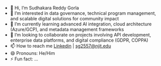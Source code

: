 - 👋 Hi, I’m Sudhakara Reddy Gorla
- 👀 I’m interested in data governance, technical program management, and scalable digital solutions for community impact
- 🌱 I’m currently learning advanced AI integration, cloud architecture (Azure/GCP), and metadata management frameworks
- 💞️ I’m looking to collaborate on projects involving API development, enterprise data platforms, and digital compliance (GDPR, COPPA)
- 📫 How to reach me [Linkedin]([url](https://www.linkedin.com/in/sudhakara-g/)) | sg2557@njit.edu
- 😄 Pronouns: He/Him
- ⚡ Fun fact: ...

<!---
sgorla1001/sgorla1001 is a ✨ special ✨ repository because its `README.md` (this file) appears on your GitHub profile.
You can click the Preview link to take a look at your changes.
--->
